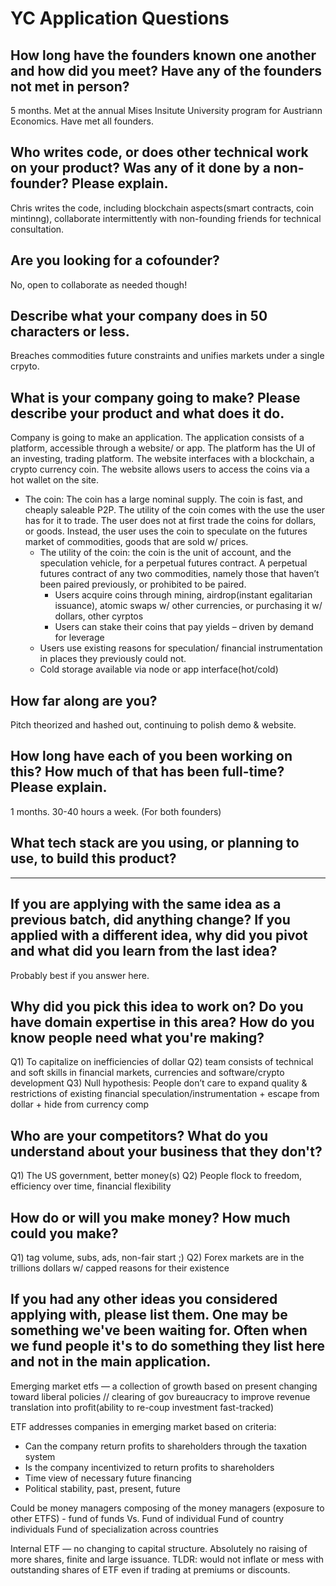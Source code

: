 # YC Application Questions 

## How long have the founders known one another and how did you meet? Have any of the founders not met in person?

5 months. Met at the annual Mises Insitute University program for Austriann Economics.  Have met all founders. 

## Who writes code, or does other technical work on your product? Was any of it done by a non-founder? Please explain.

Chris writes the code, including blockchain aspects(smart contracts, coin mintinng), collaborate intermittently with non-founding friends for technical consultation.

## Are you looking for a cofounder?

No, open to collaborate as needed though! 

## Describe what your company does in 50 characters or less.

Breaches commodities future constraints and unifies markets under a single crpyto.

## What is your company going to make? Please describe your product and what does it do.

Company is going to make an application. The application consists of a platform, accessible
through a website/ or app. The platform has the UI of an investing, trading platform. The website
interfaces with a blockchain, a crypto currency coin. The website allows users to access the
coins via a hot wallet on the site.

- The coin: The coin has a large nominal supply. The coin is fast, and cheaply saleable
P2P. The utility of the coin comes with the use the user has for it to trade. The user does
not at first trade the coins for dollars, or goods. Instead, the user uses the coin to
speculate on the futures market of commodities, goods that are sold w/ prices.
    - The utility of the coin: the coin is the unit of account, and the speculation vehicle,
for a perpetual futures contract. A perpetual futures contract of any two
commodities, namely those that haven’t been paired previously, or prohibited to
be paired.
        - Users acquire coins through mining, airdrop(instant egalitarian issuance),
atomic swaps w/ other currencies, or purchasing it w/ dollars, other
cyrptos
        -  Users can stake their coins that pay yields – driven by demand for
leverage
    - Users use existing reasons for speculation/ financial instrumentation in places
they previously could not.
    - Cold storage available via node or app interface(hot/cold)
 
## How far along are you?
Pitch theorized and hashed out, continuing to polish demo & website.

## How long have each of you been working on this? How much of that has been full-time? Please explain.
1 months. 30-40 hours a week. (For both founders)

## What tech stack are you using, or planning to use, to build this product?

*************

## If you are applying with the same idea as a previous batch, did anything change? If you applied with a different idea, why did you pivot and what did you learn from the last idea?

Probably best if you answer here. 

## Why did you pick this idea to work on? Do you have domain expertise in this area? How do you know people need what you're making?

Q1) To capitalize on inefficiencies of dollar
Q2) team consists of technical and soft skills in financial markets, currencies and
software/crypto development
Q3) Null hypothesis: People don’t care to expand quality & restrictions of existing financial
speculation/instrumentation + escape from dollar + hide from currency comp

## Who are your competitors? What do you understand about your business that they don't?

Q1) The US government, better money(s)
Q2) People flock to freedom, efficiency over time, financial flexibility

## How do or will you make money? How much could you make?

Q1) tag volume, subs, ads, non-fair start ;)
Q2) Forex markets are in the trillions dollars w/ capped reasons for their existence

## If you had any other ideas you considered applying with, please list them. One may be something we've been waiting for. Often when we fund people it's to do something they list here and not in the main application.

Emerging market etfs —  a collection of growth based on present changing toward liberal policies // clearing of gov bureaucracy to improve revenue translation into profit(ability to re-coup investment fast-tracked)

ETF addresses companies in emerging market based on criteria:
- Can the company return profits to shareholders through the taxation system 
- Is the company incentivized to return profits to shareholders 
- Time view of necessary future financing
- Political stability, past, present, future

Could be money managers composing of the money managers (exposure to other ETFS) - fund of funds 
Vs. 
Fund of individual 
Fund of country individuals 
Fund of specialization across countries 

Internal ETF — no changing to capital structure. Absolutely no raising of more shares, finite and large issuance. TLDR: would not inflate or mess with outstanding shares of ETF even if trading at premiums or discounts.

